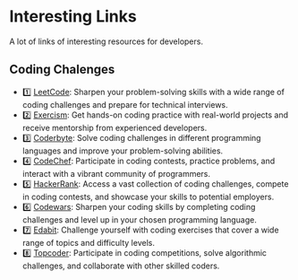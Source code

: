 # Interesting Links
A lot of links of interesting resources for developers.

## Coding Chalenges

* 1️⃣ [LeetCode](https://leetcode.com/): Sharpen your problem-solving skills with a wide range of coding challenges and prepare for technical interviews.
* 2️⃣ [Exercism](https://exercism.org/): Get hands-on coding practice with real-world projects and receive mentorship from experienced developers.
* 3️⃣ [Coderbyte](https://coderbyte.com/developers?utm_campaign=NewHomepage): Solve coding challenges in different programming languages and improve your problem-solving abilities.
* 4️⃣ [CodeChef](https://www.codechef.com/): Participate in coding contests, practice problems, and interact with a vibrant community of programmers.
* 5️⃣ [HackerRank](https://www.canditech.io/): Access a vast collection of coding challenges, compete in coding contests, and showcase your skills to potential employers.
* 6️⃣ [Codewars](https://www.codewars.com/): Sharpen your coding skills by completing coding challenges and level up in your chosen programming language.
* 7️⃣ [Edabit](https://edabit.com/): Challenge yourself with coding exercises that cover a wide range of topics and difficulty levels.
* 8️⃣ [Topcoder](https://www.topcoder.com/): Participate in coding competitions, solve algorithmic challenges, and collaborate with other skilled coders.
